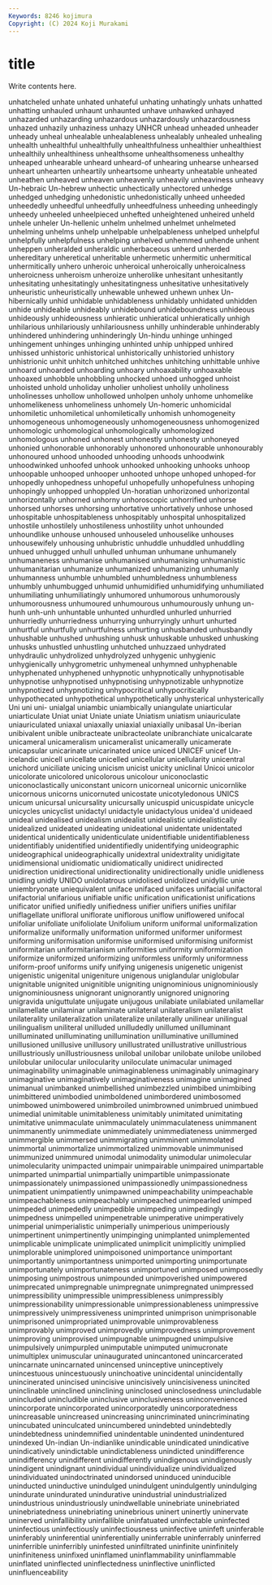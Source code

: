 ```yaml
---
Keywords: 8246 kojimura
Copyright: (C) 2024 Koji Murakami
---
```


# title

Write contents here.



 unhatcheled
unhate unhated unhateful unhating unhatingly unhats unhatted unhatting unhauled unhaunt
unhaunted unhave unhawked unhayed unhazarded unhazarding unhazardous unhazardously unhazardousness unhazed
unhazily unhaziness unhazy UNHCR unhead unheaded unheader unheady unheal unhealable
unhealableness unhealably unhealed unhealing unhealth unhealthful unhealthfully unhealthfulness unhealthier unhealthiest
unhealthily unhealthiness unhealthsome unhealthsomeness unhealthy unheaped unhearable unheard unheard-of unhearing
unhearse unhearsed unheart unhearten unheartily unheartsome unhearty unheatable unheated unheathen
unheaved unheaven unheavenly unheavily unheaviness unheavy Un-hebraic Un-hebrew unhectic unhectically
unhectored unhedge unhedged unhedging unhedonistic unhedonistically unheed unheeded unheededly unheedful
unheedfully unheedfulness unheeding unheedingly unheedy unheeled unheelpieced unhefted unheightened unheired
unheld unhele unheler Un-hellenic unhelm unhelmed unhelmet unhelmeted unhelming unhelms
unhelp unhelpable unhelpableness unhelped unhelpful unhelpfully unhelpfulness unhelping unhelved unhemmed
unhende unhent unheppen unheralded unheraldic unherbaceous unherd unherded unhereditary unheretical
unheritable unhermetic unhermitic unhermitical unhermitically unhero unheroic unheroical unheroically unheroicalness
unheroicness unheroism unheroize unherolike unhesitant unhesitantly unhesitating unhesitatingly unhesitatingness unhesitative
unhesitatively unheuristic unheuristically unhewable unhewed unhewn unhex Un-hibernically unhid unhidable
unhidableness unhidably unhidated unhidden unhide unhideable unhideably unhidebound unhideboundness unhideous
unhideously unhideousness unhieratic unhieratical unhieratically unhigh unhilarious unhilariously unhilariousness unhilly
unhinderable unhinderably unhindered unhindering unhinderingly Un-hindu unhinge unhinged unhingement unhinges
unhinging unhinted unhip unhipped unhired unhissed unhistoric unhistorical unhistorically unhistoried
unhistory unhistrionic unhit unhitch unhitched unhitches unhitching unhittable unhive unhoard
unhoarded unhoarding unhoary unhoaxability unhoaxable unhoaxed unhobble unhobbling unhocked unhoed
unhogged unhoist unhoisted unhold unholiday unholier unholiest unholily unholiness unholinesses
unhollow unhollowed unholpen unholy unhome unhomelike unhomelikeness unhomeliness unhomely Un-homeric
unhomicidal unhomiletic unhomiletical unhomiletically unhomish unhomogeneity unhomogeneous unhomogeneously unhomogeneousness unhomogenized
unhomologic unhomological unhomologically unhomologized unhomologous unhoned unhonest unhonestly unhonesty unhoneyed
unhonied unhonorable unhonorably unhonored unhonourable unhonourably unhonoured unhood unhooded unhooding
unhoods unhoodwink unhoodwinked unhoofed unhook unhooked unhooking unhooks unhoop unhoopable
unhooped unhooper unhooted unhope unhoped unhoped-for unhopedly unhopedness unhopeful unhopefully
unhopefulness unhoping unhopingly unhopped unhoppled Un-horatian unhorizoned unhorizontal unhorizontally unhorned
unhorny unhoroscopic unhorrified unhorse unhorsed unhorses unhorsing unhortative unhortatively unhose
unhosed unhospitable unhospitableness unhospitably unhospital unhospitalized unhostile unhostilely unhostileness unhostility
unhot unhounded unhoundlike unhouse unhoused unhouseled unhouselike unhouses unhousewifely unhousing
unhubristic unhuddle unhuddled unhuddling unhued unhugged unhull unhulled unhuman unhumane
unhumanely unhumaneness unhumanise unhumanised unhumanising unhumanistic unhumanitarian unhumanize unhumanized unhumanizing
unhumanly unhumanness unhumble unhumbled unhumbledness unhumbleness unhumbly unhumbugged unhumid unhumidified
unhumidifying unhumiliated unhumiliating unhumiliatingly unhumored unhumorous unhumorously unhumorousness unhumoured unhumourous
unhumourously unhung un-hunh unh-unh unhuntable unhunted unhurdled unhurled unhurried unhurriedly
unhurriedness unhurrying unhurryingly unhurt unhurted unhurtful unhurtfully unhurtfulness unhurting unhusbanded
unhusbandly unhushable unhushed unhushing unhusk unhuskable unhusked unhusking unhusks unhustled
unhustling unhutched unhuzzaed unhydrated unhydraulic unhydrolized unhydrolyzed unhygenic unhygienic unhygienically
unhygrometric unhymeneal unhymned unhyphenable unhyphenated unhyphened unhypnotic unhypnotically unhypnotisable unhypnotise
unhypnotised unhypnotising unhypnotizable unhypnotize unhypnotized unhypnotizing unhypocritical unhypocritically unhypothecated unhypothetical
unhypothetically unhysterical unhysterically Uni uni uni- unialgal uniambic uniambically uniangulate
uniarticular uniarticulate Uniat uniat Uniate uniate Uniatism uniatism uniauriculate uniauriculated
uniaxal uniaxally uniaxial uniaxially unibasal Un-iberian unibivalent unible unibracteate unibracteolate
unibranchiate unicalcarate unicameral unicameralism unicameralist unicamerally unicamerate unicapsular unicarinate unicarinated
unice uniced UNICEF unicef Un-icelandic unicell unicellate unicelled unicellular unicellularity
unicentral unichord uniciliate unicing unicism unicist unicity uniclinal Unicoi unicolor
unicolorate unicolored unicolorous unicolour uniconoclastic uniconoclastically uniconstant unicorn unicorneal unicornic
unicornlike unicornous unicorns unicornuted unicostate unicotyledonous UNICS unicum unicursal unicursality
unicursally unicuspid unicuspidate unicycle unicycles unicyclist unidactyl unidactyle unidactylous unidea'd
unideaed unideal unidealised unidealism unidealist unidealistic unidealistically unidealized unideated unideating
unideational unidentate unidentated unidentical unidentically unidenticulate unidentifiable unidentifiableness unidentifiably unidentified
unidentifiedly unidentifying unideographic unideographical unideographically unidextral unidextrality unidigitate unidimensional unidiomatic
unidiomatically unidirect unidirected unidirection unidirectional unidirectionality unidirectionally unidle unidleness unidling
unidly UNIDO unidolatrous unidolised unidolized unidyllic unie uniembryonate uniequivalent uniface
unifaced unifaces unifacial unifactoral unifactorial unifarious unifiable unific unification unificationist
unifications unificator unified unifiedly unifiedness unifier unifiers unifies unifilar uniflagellate
unifloral uniflorate uniflorous uniflow uniflowered unifocal unifoliar unifoliate unifoliolate Unifolium
uniform uniformal uniformalization uniformalize uniformally uniformation uniformed uniformer uniformest uniforming
uniformisation uniformise uniformised uniformising uniformist uniformitarian uniformitarianism uniformities uniformity uniformization
uniformize uniformized uniformizing uniformless uniformly uniformness uniform-proof uniforms unify unifying
unigenesis unigenetic unigenist unigenistic unigenital unigeniture unigenous uniglandular uniglobular unignitable
unignited unignitible unigniting unignominious unignominiously unignominiousness unignorant unignorantly unignored unignoring
unigravida uniguttulate unijugate unijugous unilabiate unilabiated unilamellar unilamellate unilaminar unilaminate
unilateral unilateralism unilateralist unilaterality unilateralization unilateralize unilaterally unilinear unilingual unilingualism
uniliteral unilluded unilludedly unillumed unilluminant unilluminated unilluminating unillumination unilluminative unillumined
unillusioned unillusive unillusory unillustrated unillustrative unillustrious unillustriously unillustriousness unilobal unilobar
unilobate unilobe unilobed unilobular unilocular unilocularity uniloculate unimacular unimaged unimaginability
unimaginable unimaginableness unimaginably unimaginary unimaginative unimaginatively unimaginativeness unimagine unimagined unimanual
unimbanked unimbellished unimbezzled unimbibed unimbibing unimbittered unimbodied unimboldened unimbordered unimbosomed
unimbowed unimbowered unimbroiled unimbrowned unimbrued unimbued unimedial unimitable unimitableness unimitably
unimitated unimitating unimitative unimmaculate unimmaculately unimmaculateness unimmanent unimmanently unimmediate unimmediately
unimmediateness unimmerged unimmergible unimmersed unimmigrating unimminent unimmolated unimmortal unimmortalize unimmortalized
unimmovable unimmunised unimmunized unimmured unimodal unimodality unimodular unimolecular unimolecularity unimpacted
unimpair unimpairable unimpaired unimpartable unimparted unimpartial unimpartially unimpartible unimpassionate unimpassionately
unimpassioned unimpassionedly unimpassionedness unimpatient unimpatiently unimpawned unimpeachability unimpeachable unimpeachableness unimpeachably
unimpeached unimpearled unimped unimpeded unimpededly unimpedible unimpeding unimpedingly unimpedness unimpelled
unimpenetrable unimperative unimperatively unimperial unimperialistic unimperially unimperious unimperiously unimpertinent unimpertinently
unimpinging unimplanted unimplemented unimplicable unimplicate unimplicated unimplicit unimplicitly unimplied unimplorable
unimplored unimpoisoned unimportance unimportant unimportantly unimportantness unimported unimporting unimportunate unimportunately
unimportunateness unimportuned unimposed unimposedly unimposing unimpostrous unimpounded unimpoverished unimpowered unimprecated
unimpregnable unimpregnate unimpregnated unimpressed unimpressibility unimpressible unimpressibleness unimpressibly unimpressionability unimpressionable
unimpressionableness unimpressive unimpressively unimpressiveness unimprinted unimprison unimprisonable unimprisoned unimpropriated unimprovable
unimprovableness unimprovably unimproved unimprovedly unimprovedness unimprovement unimproving unimprovised unimpugnable unimpugned
unimpulsive unimpulsively unimpurpled unimputable unimputed unimucronate unimultiplex unimuscular uninaugurated unincantoned
unincarcerated unincarnate unincarnated unincensed uninceptive uninceptively unincestuous unincestuously uninchoative unincidental
unincidentally unincinerated unincised unincisive unincisively unincisiveness unincited uninclinable uninclined uninclining
uninclosed uninclosedness unincludable unincluded unincludible uninclusive uninclusiveness uninconvenienced unincorporate unincorporated
unincorporatedly unincorporatedness unincreasable unincreased unincreasing unincriminated unincriminating unincubated uninculcated unincumbered
unindebted unindebtedly unindebtedness unindemnified unindentable unindented unindentured unindexed Un-indian Un-indianlike
unindicable unindicated unindicative unindicatively unindictable unindictableness unindicted unindifference unindifferency unindifferent
unindifferently unindigenous unindigenously unindigent unindignant unindividual unindividualize unindividualized unindividuated unindoctrinated
unindorsed uninduced uninducible uninducted uninductive unindulged unindulgent unindulgently unindulging unindurate
unindurated unindurative unindustrial unindustrialized unindustrious unindustriously unindwellable uninebriate uninebriated uninebriatedness
uninebriating uninebrious uninert uninertly uninervate uninerved uninfallibility uninfallible uninfatuated uninfectable
uninfected uninfectious uninfectiously uninfectiousness uninfective uninfeft uninferable uninferably uninferential uninferentially
uninferrable uninferrably uninferred uninferrible uninferribly uninfested uninfiltrated uninfinite uninfinitely uninfiniteness
uninfixed uninflamed uninflammability uninflammable uninflated uninflected uninflectedness uninflective uninflicted uninfluenceability
